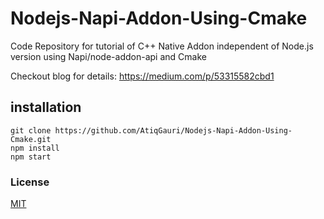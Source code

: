 # Nodejs-Napi-Addon-Using-Cmake

Code Repository for tutorial of C++ Native Addon independent of Node.js version using Napi/node-addon-api and Cmake

Checkout blog for details: https://medium.com/p/53315582cbd1

## installation
```
git clone https://github.com/AtiqGauri/Nodejs-Napi-Addon-Using-Cmake.git
npm install
npm start
```

### License         
[MIT](https://github.com/AtiqGauri/Nodejs-Napi-Addon-Using-Cmake/blob/master/LICENSE)
